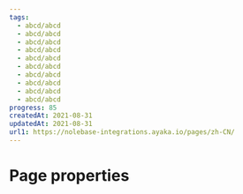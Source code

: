 ```yaml
---
tags:
  - abcd/abcd
  - abcd/abcd
  - abcd/abcd
  - abcd/abcd
  - abcd/abcd
  - abcd/abcd
  - abcd/abcd
  - abcd/abcd
  - abcd/abcd
  - abcd/abcd
progress: 85
createdAt: 2021-08-31
updatedAt: 2021-08-31
url1: https://nolebase-integrations.ayaka.io/pages/zh-CN/
---
```


# Page properties
